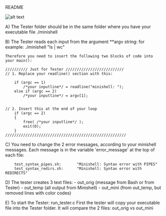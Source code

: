 
README

![alt text](https://github.com/jaka72/minishell_tester_jaka/master/screenschot.png?raw=true)

A) The Tester folder should be in the same folder where you have 
	your executable file ./minishell  


B) The Tester reads each input from the argument **argv string:
	for example: ./minishell "ls | wc"

	Therefore you need to insert the following two blocks of code into your main():

	////////// Just for Tester //////////////////////////
	// 1. Replace your readline() section with this:

		if (argc == 1)
			/*your inputline*/ = readline("minishell: ");
		else if (argc == 2)
			/*your inputline*/ = argv[1];
	

	// 2. Insert this at the end of your loop
		if (argc == 2)
		{
			free( /*your inputline*/ );
			exit(0);
		} 
	//////////////////////////////////////////////////////




C) You need to change the 2 error messages, according to your minishell messages.
	Each message is in the variable 'error_message' at the top of each file:

		test_syntax_pipes.sh:		"Minishell: Syntax error with PIPES"
		test_syntax_redirs.sh:		"Minishell: Syntax error with REDIRECTS"


D) The tester creates 3 text files:
	- out_orig	(message from Bash or from Tester)
	- out_temp	(all output from Minishell)
	- out_mini	(from out_temp, but removed lines with color codes)


E) To start the Tester: run_tester.c
	First the tester will copy your executable file into the Tester folder.
	It will compare the 2 files: out_orig vs out_mini

